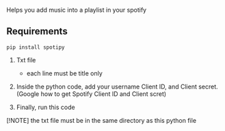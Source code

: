 Helps you add music into a playlist in your spotify

## Requirements
 ```
 pip install spotipy
 ```

1. Txt file
    - each line must be title only

2. Inside the python code, add your username Client ID, and Client secret. (Google how to get Spotify Client ID and Client scret)

3. Finally, run this code

[!NOTE] the txt file must be in the same directory as this python file 